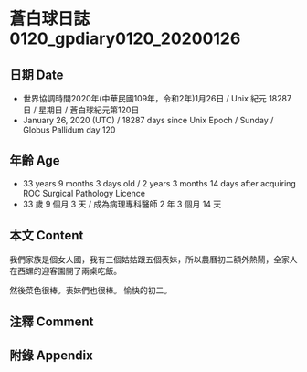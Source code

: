 [_metadata_:encoding]: - "utf-8"
[_metadata_:fileformat]: - "markdown"
[_metadata_:MIME_type]: - "text/plain"
[_metadata_:markdown_version]: - "commonmark version 0.29"
[_metadata_:markdown_spec]: - "https://spec.commonmark.org/0.29/"

# 蒼白球日誌0120_gpdiary0120_20200126 #

## 日期 Date ##

* 世界協調時間2020年(中華民國109年，令和2年)1月26日 / Unix 紀元 18287 日 / 星期日 / 蒼白球紀元第120日
* January 26, 2020 (UTC) / 18287 days since Unix Epoch / Sunday / Globus Pallidum day 120

## 年齡 Age ##

* 33 years 9 months 3 days old / 2 years 3 months 14 days after acquiring ROC Surgical Pathology Licence
* 33 歲 9 個月 3 天 / 成為病理專科醫師 2 年 3 個月 14 天

## 本文 Content ##

我們家族是個女人國，我有三個姑姑跟五個表妹，所以農曆初二額外熱鬧，全家人在西螺的迎客園開了兩桌吃飯。

然後菜色很棒。表妹們也很棒。 愉快的初二。

## 注釋 Comment ##


## 附錄 Appendix ##

